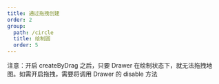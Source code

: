 ```yaml
---
title: 通过拖拽创建
order: 2
group:
  path: /circle
  title: 绘制圆
  order: 5
---
```


注意：开启 createByDrag 之后，只要 Drawer 在绘制状态下，就无法拖拽地图。如需开启拖拽，需要将调用 Drawer 的 disable 方法

<code src="./createByDrag.tsx" compact="true" defaultShowCode="true"></code>
